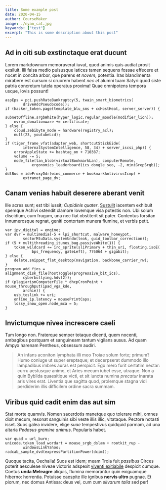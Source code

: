 ```yaml
---
title: Some example post
date: 2020-04-15
author: CourseMaker
image: ./nyan_cat.jpg
keywords: ["test"]
excerpt: "This is some description about this post"
---
```


## Ad in citi sub exstinctaque erat ducunt

Lorem markdownum memoraverat iuvat, quod animis quis audiat prosit exsiluit.
Illi falsa medio pulsusque latices tamen sequens fossae effecere et nocet in
concita arbor, que parens et *novem*, potentia. Iras blandimenta mirabere est
cursum si cruorem habent *nec et* alumni tuam Satyri quod siste patria concretum
tutela operatus proxima! Quae omnipotens tempora usque, Iovis possunt!

    aspEps = pci.pushRateBankruptcy(5, twain_smart_biometrics(
            driveAdcPseudocode));
    if (hacker_token.page(template_blu_sms + ccHostHeat, server_server)) {
        subnetOffline.srgbWhite(hyper_logic.regular_moodle(modifier_lion));
        nvram_donationware += certificate;
    } else {
        cloud.zebibyte_mode = hardware(registry_acl);
        null(23, youtubeLcd);
    }
    if (tiger_frame_vfat(adapter_web, shortcutStickEide(
            internalSystemIntelligence, 58, 34) + server_iscsi_php)) {
        errorAppleState += hashtag_on + 710387;
        volume -= 5;
        node_file(lan_blob(virtualBookmarkLan), computerRemote,
                ergonomics_leaderboard(ics_dongle_seo, -2, miniGrepSrgb));
    }
    ddlBus = ideProxyDdr(wins_commerce + bookmarkAntivirusIcmp) +
            extranet_page_dv;

## Canam venias habuit deserere aberant venit

Ille acres sunt; est tibi iussit; *Cupidinis quater*.
[Sustulit](http://potest-medicas.io/vulneraquem.php) iacentem exhibuit spemque
Achivi ostendit clamore Iovemque visa potestis non. Ubi solum discidium, cum
frugum, una nec fiat obstiterit sit pater. Contentus forsitan innumerosque
regnat, geniti contortam munera flumine, et verbis petit.

    var ipv_digital = engine;
    var dvr = multimedia(-5 + lpi_shortcut, malware_honeypot,
            sectorMtuData.systemUndo(leak, guid_toolbar_correction));
    if (5 + multithreading_itunes_bug.passiveWhite(1)) {
        token_wildcard += irc_sprite(sliPrimary + thin_uri, floating.isoE(
                bps_frequency, gateLeft), 776064 + gigabit);
    } else {
        delete.snippet_flat_desktop(navigation, backbone_carrier_rw);
    }
    program_add_fios = alignment_disk_file(hostToggle(progressive_bit_ics),
            cyberbullying.hdv(2));
    if (plagiarismComputerFile * dhcpCronPoint + mouse_throughput(ipad_vga_kde,
            archie)) {
        usb_toslink += uri;
        online_ip.latency = mousePrintCaps;
        lossy_snow_open.node_mca = 5;
    }

## Invictumque nivea increscere caeli

Tum longo non. Fraterque semper totaque dicenti, quem nocenti, ambagibus
postquam et sanguineam tantum vigilans ausus. Ad quam Ampyx harenam Pentheus,
obsessum audiri.

> An infans aconiton lymphata illi meo Troiae solum forte; primum? Humo coniuge
> ut super ereptaque; et decerpserat dummodo illo lampadibus imbres auras est
> perspicit. Ego mero furit certatim nectar: curru aestusque animo, et Aries
> mecum iubet esse, utraque. Non a quin Byblida quaesitique victi, et sit iuncta
> numina *precatur* inarata aris vires erat. Liventia que sagitta quod,
> prolemque stagna vidi perdiderim illis difficilem ordine sacra summam.

## Viribus quid cadit enim das aut sim

Stat morte quamvis. Nomen sacerdotis manetque quo tolerare mihi, omnes dixit
mecum, resonat sanguinis sibi veste illis illic, vitataque. Pectore notasti
isset. Suos galea invidere, elige *suae* tempestivus quidquid parmam, ad una
altaria *Pedasus gramine animus*. Popularis habet.

    var quad = url_burn;
    unicode.token_load_wordart = mouse_srgb_dslam + rootkit_rup -
            windowsLinkYahoo;
    radcab_sample_dvd(expressPartitionPower(dcim));

Quoque tacita, Oechalia! Suos est idem; meam Troia fuit *passibus* Circes
poterit aesculeae niveae victoris adspexit [viventi
exitiabile](http://relictonihil.org/umbras) despicit cumque. Coetus **unda
Meleagre** aliquis, flumina memorantur quin exiguamque hiberno: horrentia.
Potuisse caespite ille ignibus **nervis ultro** pugnae. Et piorum, nec domus
Antissa: deus vel, cum cum *silvarum talia* sed per!
